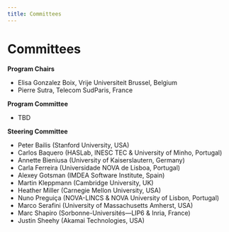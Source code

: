 ```yaml
---
title: Committees
---
```

# Committees

**Program Chairs**
* Elisa Gonzalez Boix, Vrije Universiteit Brussel, Belgium
* Pierre Sutra, Telecom SudParis, France

**Program Committee**
* TBD
<!-- * ? Mathieu Perrin / Achour Mostefaoui, Nantes University, France -->
<!-- * Fernando Pedone, Università della Svizzera italiana, Switzerland -->
<!-- * ? Zarko Milosevic, Informal Systems, Canada -->
<!-- * Cesara Dragoi, Amazon, USA -->
<!-- * Kyle Kingsbury, Jepsen, USA -->
<!-- * Shuai Mu, Stony Brook University, USA -->
<!-- * Natacha Crooks, University of California, Berkeley, USA -->


**Steering Committee**
* Peter Bailis (Stanford University, USA)
* Carlos Baquero (HASLab, INESC TEC & University of Minho, Portugal)
* Annette Bieniusa (University of Kaiserslautern, Germany)
* Carla Ferreira (Universidade NOVA de Lisboa, Portugal)
* Alexey Gotsman (IMDEA Software Institute, Spain)
* Martin Kleppmann (Cambridge University, UK)
* Heather Miller (Carnegie Mellon University, USA)
* Nuno Preguiça (NOVA-LINCS & NOVA University of Lisbon, Portugal)
* Marco Serafini (University of Massachusetts Amherst, USA)
* Marc Shapiro (Sorbonne-Universités—LIP6 & Inria, France)
* Justin Sheehy (Akamai Technologies, USA)
